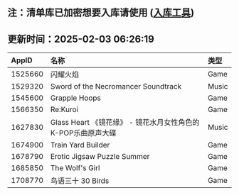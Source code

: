 ## 注：清单库已加密想要入库请使用 ([入库工具](https://github.com/BlankTMing/ManifestAutoUpdate/releases))

## 更新时间：2025-02-03 06:26:19
| AppID | 名称 | 类型  |
| :-------------------- | :----------------------------- | :----------- |
| 1525660 | 闪耀火焰| Game |
| 1529320 | Sword of the Necromancer Soundtrack| Music |
| 1545600 | Grapple Hoops| Game |
| 1566350 | Re:Kuroi| Game |
| 1627830 | Glass Heart 《镜花缘》 - 镜花水月女性角色的K-POP乐曲原声大碟| Music |
| 1674900 | Train Yard Builder| Game |
| 1678790 | Erotic Jigsaw Puzzle Summer| Game |
| 1685850 | The Wolf's Girl| Game |
| 1708770 | 鸟语三十 30 Birds| Game |
